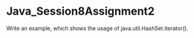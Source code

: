 # Java_Session8Assignment2
Write an example, which shows the usage of java.util.HashSet.iterator().
